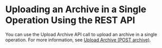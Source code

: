 # Uploading an Archive in a Single Operation Using the REST API<a name="uploading-an-archive-single-op-using-rest"></a>

You can use the Upload Archive API call to upload an archive in a single operation\. For more information, see [Upload Archive \(POST archive\)](api-archive-post.md)\.